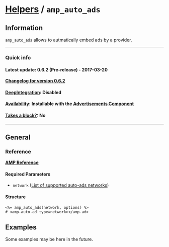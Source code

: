 
# [Helpers](https://github.com/jonhue/amphtml/tree/master/lib/amphtml/helpers/docs#amp-html-helpers) / `amp_auto_ads`


## Information

`amp_auto_ads` allows to autmatically embed ads by a provider.

---

### Quick info

#### Latest update: 0.6.2 (Pre-release) - 2017-03-20

[**Changelog for version 0.6.2**](https://github.com/jonhue/amphtml/blob/master/CHANGELOG.md#062-pre-release---2017-03-20)

#### [DeepIntegration](https://github.com/jonhue/amphtml/tree/master/lib/amphtml/helpers/docs#deepintegration-helpers): Disabled

#### [Availability](https://github.com/jonhue/amphtml/tree/master/lib/amphtml/helpers/docs#availability-of-helpers): Installable with the [Advertisements Component](https://github.com/jonhue/amphtml/tree/master/lib/amphtml/components/docs/ad.md)

#### [Takes a block?](https://github.com/jonhue/amphtml/tree/master/lib/amphtml/helpers/docs#takes-a-block): No

---

## General

### Reference

[**AMP Reference**](https://www.ampproject.org/docs/reference/components/ads/amp-auto-ads)

#### Required Parameters

* `network` ([List of supported auto-ads networks](https://www.ampproject.org/docs/reference/components/ads/amp-auto-ads#supported-ad-networks))

#### Structure

    <%= amp_auto_ads(network, options) %>
    # <amp-auto-ad type=network></amp-ad>


## Examples

Some examples may be here in the future.
